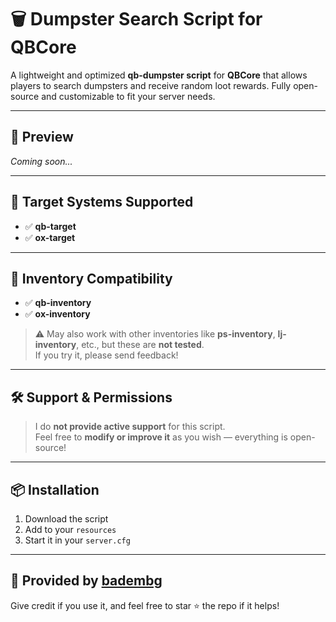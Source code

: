 # 🗑️ Dumpster Search Script for QBCore

A lightweight and optimized **qb-dumpster script** for **QBCore** that allows players to search dumpsters and receive random loot rewards. Fully open-source and customizable to fit your server needs.

---

## 🎥 Preview
*Coming soon...*

---

## 🎯 Target Systems Supported
- ✅ **qb-target**
- ✅ **ox-target**

---

## 🎒 Inventory Compatibility
- ✅ **qb-inventory**
- ✅ **ox-inventory**

> ⚠️ May also work with other inventories like **ps-inventory**, **lj-inventory**, etc., but these are **not tested**.  
If you try it, please send feedback!

---

## 🛠️ Support & Permissions
> I do **not provide active support** for this script.  
Feel free to **modify or improve it** as you wish — everything is open-source!

---

## 📦 Installation
1. Download the script
2. Add to your `resources`
3. Start it in your `server.cfg`

---

## 👤 Provided by [badembg](https://github.com/badembg)
Give credit if you use it, and feel free to star ⭐ the repo if it helps!
